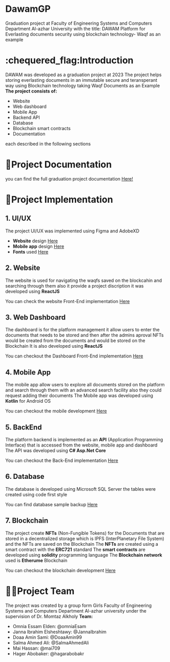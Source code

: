 # DawamGP
Graduation project at Faculty of Engineering Systems and Computers Department Al-azhar University with the title: DAWAM Platform for Everlasting documents security using blockchain technology- Waqf as an example

# :chequered_flag:Introduction
DAWAM was developed as a graduation project at 2023
The project helps storing everlasting documents in an immutable secure and teransperant way using Blockchain technology taking Waqf Documents as an Example
**The project consists of:**
+ Website
+ Web dashboard
+ Mobile App
+ Backend API
+ Database
+ Blockchain smart contracts
+ Documentation

each described in the following sections

# :notebook:Project Documentation
you can find the full graduation project documentation [Here!](https://github.com/DoaaAmin99/GP-Book.git)

# :rocket:Project Implementation
## 1. UI/UX
The project UI/UX was implemented using Figma and AdobeXD
+ **Website** design [Here](https://www.figma.com/proto/rn2XbvMRnISBXKrFI9wlOj?type=design&node-id=1-2&mode=design&t=xKm20U67R54EVOqW-6)
+ **Mobile app** design [Here](https://www.figma.com/file/DvlPRtmCdTLDQpH3qnOYPy/Untitled?type=design&t=xKm20U67R54EVOqW-6)
+ **Fonts** used [Here](https://drive.google.com/drive/folders/1jzVWJe_Qe9NV3Qub-eQWq3asgI3ltFAC?usp=drive_link)

## 2. Website
The website is used for navigating the waqfs saved on the blockcahin and searching through them 
also it provide a project discription it was developed using **ReactJS** 

You can check the website Front-End implementation [Here](https://github.com/omniaEsam/DAWAM-GP.git)

## 3. Web Dashboard
The dashboard is for the platform management it allow users to enter the documents that needs to be stored and then after the admins aproval NFTs would be created from the documents and would be stored on the Blockchain
It is also developed using **ReactJS**

You can checkout the Dashboard Front-End implementation [Here](https://github.com/mai709/dawam_dashbard.git)

## 4. Mobile App
The mobile app allow users to explore all documents stored on the platform and search through them with an advanced search facility also they could request adding their documents
The Mobile app was developed using **Kotlin** for Android OS

You can checkout the mobile development [Here](https://github.com/SalmaAhmedAl/dawam)

## 5. BackEnd
The platform backend is implemented as an **API** (Application Programming Interface) that is accessed from the website, mobile app and dashboard
The API was developed using **C# Asp.Net Core**

You can checkout the Back-End implementation [Here](https://github.com/JannaIbrahim/DawamGP-Backend.git)

## 6. Database
The database is developed using Microsoft SQL Server the tables were created using code first style

You can find database sample backup [Here]()

## 7. Blockchain
The project create **NFTs** (Non-Fungible Tokens) for the Documents that are stored in a decentralized storage which is IPFS (InterPlanetary File System) and the NFTs are saved on the Blockchain
The **NFTs** are created using a smart contract with the **ERC721** standard
The **smart contracts** are developed using **solidity** programming language
The **Blockchain network** used is **Etherume** Blockchain

You can checkout the blockchain development [Here]()


# :woman_student:Project Team
The project was created by a group form Girls Faculty of Engineering Systems and Computers Department Al-azhar university under the supervision of Dr. Momtaz Alkholy
**Team:**
+ Omnia Essam Elden: @omniaEsam
+ Janna Ibrahim Elsheshtawy: @JannaIbrahim
+ Doaa Amin Sami: @DoaaAmin99
+ Salma Ahmed Ali: @SalmaAhmedAli
+ Mai Hassan: @mai709
+ Hager Abobaker: @hagarabobakr

